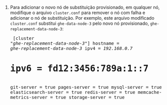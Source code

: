 1. Para adicionar o novo nó de substituição provisionado, em qualquer nó, modifique o arquivo `cluster.conf` para remover o nó com falha e adicionar o nó de substituição. Por exemplo, este arquivo modificado `cluster.conf` substitui `ghe-data-node-3` pelo novo nó provisionado, `ghe-replacement-data-node-3`: <pre>
  [cluster "<em>ghe-replacement-data-node-3</em>"]
    hostname = <em>ghe-replacement-data-node-3</em>
    ipv4 = <em>192.168.0.7</em>
    # ipv6 = fd12:3456:789a:1::7
    git-server = true
    pages-server = true
    mysql-server = true
    elasticsearch-server = true
    redis-server = true
    memcache-server = true
    metrics-server = true
    storage-server = true
  </pre>
